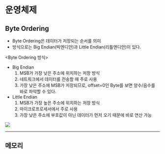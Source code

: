 # 운영체제

## Byte Ordering
 - Byte Ordering은 데이터가 저장되는 순서를 의미
 - 방식으로는 Big Endian(빅엔디안)과 Little Endian(리틀엔디안)이 있다.

<Byte Ordering 방식>

 - Big Endian
    1. MSB가 가장 낮은 주소에 위치하는 저장 방식
    2. 네트워크에서 데이터를 전송할 때 주로 사용
    3. 가장 낮은 주소에 MSB가 저장되므로, offset=0인 Byte를 보면 양수/음수를 바로 파악할 수 있다.
 - Little Endian
    1. MSB가 가장 높은 주소에 위치하는 저장 방식
    2. 마이크로프로세서에서 주로 사용
    3. 가장 낮은 주소에 부호값이 아닌 데이터가 먼저 오기 때문에 바로 연산 가능
<img src="https://img1.daumcdn.net/thumb/R1280x0/?scode=mtistory2&fname=https%3A%2F%2Fblog.kakaocdn.net%2Fdn%2Fd61BQv%2FbtqKGke14cT%2FXuxbH4w5qfkvybCbQVmiFK%2Fimg.png">
<hr>

## 메모리
